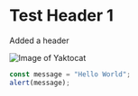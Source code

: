 # Test Header 1

Added a header

![Image of Yaktocat](https://octodex.github.com/images/yaktocat.png)

``` javascript
const message = "Hello World";
alert(message);
```
